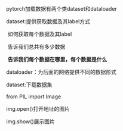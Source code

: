 pytorch加载数据有两个类dataset和dataloader

dataset:提供获取数据及其label方式

​		如何获取每个数据及其label

​		告诉我们总共有多少数据

​		**告诉我们每个数据在哪里，每个数据是什么**

dataloader：为后面的网络提供不同的数据形式

dataset:下载数据集

from PIL import Image

img.open()打开地址的图片

img.show()展示图片